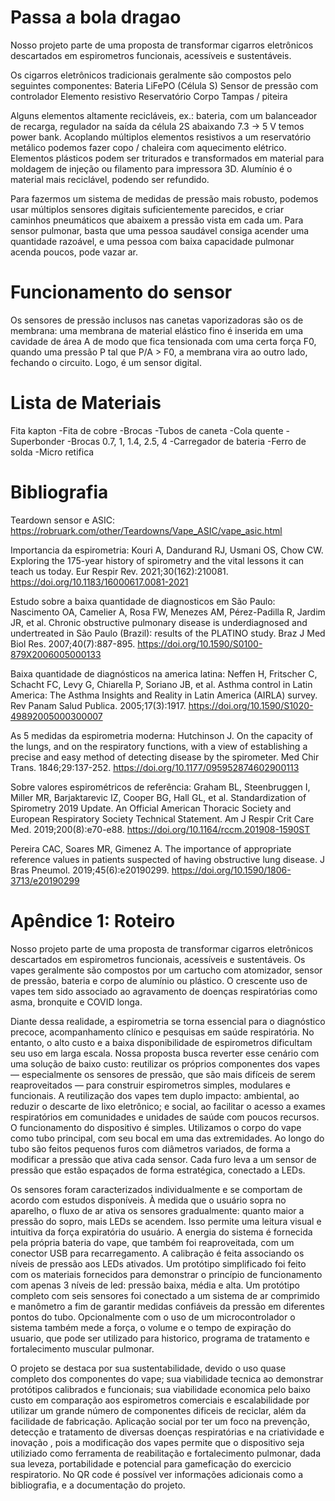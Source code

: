 # Passa a bola dragao 

Nosso projeto parte de uma proposta de transformar cigarros eletrônicos descartados em espirometros funcionais, acessíveis e sustentáveis.

Os cigarros eletrônicos tradicionais geralmente são compostos pelo seguintes componentes:
Bateria LiFePO (Célula S)
Sensor de pressão com controlador
Elemento resistivo
Reservatório
Corpo
Tampas / piteira

Alguns elementos altamente recicláveis, ex.: bateria, com um balanceador de recarga, regulador na saída da célula 2S abaixando 7.3 -> 5 V temos power bank. Acoplando múltiplos elementos resistivos a um reservatório metálico podemos fazer copo / chaleira com aquecimento elétrico. Elementos plásticos podem ser triturados e transformados em material para moldagem de injeção ou filamento para impressora 3D. Alumínio é o material mais reciclável, podendo ser refundido.


Para fazermos um sistema de medidas de pressão mais robusto, podemos usar múltiplos sensores digitais suficientemente parecidos, e criar caminhos pneumáticos que abaixem a pressão vista em cada um. Para sensor pulmonar, basta que uma pessoa saudável consiga acender uma quantidade razoável, e uma pessoa com baixa capacidade pulmonar acenda poucos, pode vazar ar.

# Funcionamento do sensor

Os sensores de pressão inclusos nas canetas vaporizadoras são os de membrana: uma membrana de material elástico fino é inserida em uma cavidade de área A de modo que fica tensionada com uma certa força F0, quando uma pressão P tal que P/A > F0, a membrana vira ao outro lado, fechando o circuito. Logo, é um sensor digital.

# Lista de Materiais
Fita kapton
-Fita de cobre
-Brocas
-Tubos de caneta
-Cola quente
-Superbonder
-Brocas 0.7, 1, 1.4, 2.5, 4
-Carregador de bateria
-Ferro de solda 
-Micro retifica

# Bibliografia

Teardown sensor e ASIC:
https://robruark.com/other/Teardowns/Vape_ASIC/vape_asic.html

Importancia da espirometria: Kouri A, Dandurand RJ, Usmani OS, Chow CW. Exploring the 175-year history of spirometry and the vital lessons it can teach us today. Eur Respir Rev. 2021;30(162):210081. https://doi.org/10.1183/16000617.0081-2021

Estudo sobre a baixa quantidade de diagnosticos em São Paulo: Nascimento OA, Camelier A, Rosa FW, Menezes AM, Pérez-Padilla R, Jardim JR, et al. Chronic obstructive pulmonary disease is underdiagnosed and undertreated in São Paulo (Brazil): results of the PLATINO study. Braz J Med Biol Res. 2007;40(7):887-895. https://doi.org/10.1590/S0100-879X2006005000133

Baixa quantidade de diagnósticos na america latina: Neffen H, Fritscher C, Schacht FC, Levy G, Chiarella P, Soriano JB, et al. Asthma control in Latin America: The Asthma Insights and Reality in Latin America (AIRLA) survey. Rev Panam Salud Publica. 2005;17(3):1917. https://doi.org/10.1590/S1020-49892005000300007

As 5 medidas da espirometria moderna: Hutchinson J. On the capacity of the lungs, and on the respiratory functions, with a view of establishing a precise and easy method of detecting disease by the spirometer. Med Chir Trans. 1846;29:137-252. https://doi.org/10.1177/095952874602900113

Sobre valores espirométricos de referência: Graham BL, Steenbruggen I, Miller MR, Barjaktarevic IZ, Cooper BG, Hall GL, et al. Standardization of Spirometry 2019 Update. An Official American Thoracic Society and European Respiratory Society Technical Statement. Am J Respir Crit Care Med. 2019;200(8):e70-e88. https://doi.org/10.1164/rccm.201908-1590ST

Pereira CAC, Soares MR, Gimenez A. The importance of appropriate reference values in patients suspected of having obstructive lung disease. J Bras Pneumol. 2019;45(6):e20190299. https://doi.org/10.1590/1806-3713/e20190299


# Apêndice 1: Roteiro

Nosso projeto parte de uma proposta de transformar cigarros eletrônicos descartados em espirometros funcionais, acessíveis e sustentáveis. Os vapes geralmente são compostos por um cartucho com atomizador, sensor de pressão, bateria e corpo de alumínio ou plástico. O crescente uso de vapes tem sido associado ao agravamento de doenças respiratórias como asma, bronquite e COVID longa.

Diante dessa realidade, a espirometria se torna essencial para o diagnóstico precoce, acompanhamento clínico e pesquisas em saúde respiratória. No entanto, o alto custo e a baixa disponibilidade de espirometros dificultam seu uso em larga escala.
Nossa proposta busca reverter esse cenário com uma solução de baixo custo: reutilizar os próprios componentes dos vapes — especialmente os sensores de pressão, que são mais difíceis de serem reaproveitados — para construir espirometros simples, modulares e funcionais. A reutilização dos vapes tem duplo impacto: ambiental, ao reduzir o descarte de lixo eletrônico; e social, ao facilitar o acesso a exames respiratórios em comunidades e unidades de saúde com poucos recursos.
O funcionamento do dispositivo é simples. Utilizamos o corpo do vape como tubo principal, com seu bocal em uma das extremidades. Ao longo do tubo são feitos pequenos furos com diâmetros variados, de forma a modificar a pressão que ativa cada sensor. Cada furo leva a um sensor de pressão que estão espaçados de forma estratégica, conectado a LEDs.

Os sensores foram caracterizados individualmente e se comportam de acordo com estudos disponíveis.   À medida que o usuário sopra no aparelho, o fluxo de ar ativa os sensores gradualmente: quanto maior a pressão do sopro, mais LEDs se acendem. Isso permite uma leitura visual e intuitiva da força expiratória do usuário.
A energia do sistema é fornecida pela própria bateria do vape, que também foi reaproveitada, com um conector USB para recarregamento. A calibração é feita associando os níveis de pressão aos LEDs ativados. Um protótipo simplificado foi feito com os materiais fornecidos para demonstrar o princípio de funcionamento com apenas 3 níveis de led: pressão baixa, média e alta. 
Um protótipo completo com seis sensores foi conectado a um sistema de ar comprimido e manômetro a fim de garantir medidas confiáveis da pressão em diferentes pontos do tubo. Opcionalmente com o uso de um microcontrolador o sistema também mede a força, o volume e o tempo de expiração do usuario, que pode ser utilizado para historico, programa de tratamento e fortalecimento muscular pulmonar.

O projeto se destaca por sua sustentabilidade, devido o uso quase completo dos componentes do vape; sua viabilidade tecnica ao demonstrar protótipos calibrados e funcionais; sua viabilidade economica pelo baixo custo em comparação aos espirometros comerciais e  escalabilidade por  utilizar um grande número de componentes dificeis de reciclar, além da facilidade de fabricação. 
Aplicação social por ter um foco na prevenção, detecção e tratamento de diversas doenças respiratórias e na criatividade e inovação , pois a modificação dos vapes permite que o dispositivo seja utiliziado como ferramenta de reabilitação e fortalecimento pulmonar, dada sua leveza, portabilidade e potencial para gameficação do exercicio respiratorio.
No QR code é possível ver informações adicionais como a bibliografia, e a documentação do projeto.



